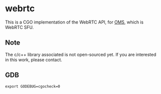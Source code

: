 # webrtc

This is a CGO implementation of the WebRTC API, for [OMS](https://github.com/oddengine/oms), which is WebRTC SFU.

## Note

The c/c++ library associated is not open-sourced yet. If you are interested in this work, please contact.

## GDB

```code
export GODEBUG=cgocheck=0
```
